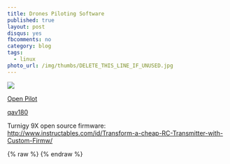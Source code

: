 ```yaml
---
title: Drones Piloting Software
published: true
layout: post
disqus: yes
fbcomments: no
category: blog
tags: 
  - linux
photo_url: /img/thumbs/DELETE_THIS_LINE_IF_UNUSED.jpg
---
```


![](/img/PICTURE_EXAMPLE.jpg)

[Open Pilot](https://www.openpilot.org/)


[qav180](http://www.getfpv.com/multi-rotor-frames/qav180-qav210-mini-fpv-quad/qav180-carbon-fiber-fpv-quadcopter.html)

Turnigy 9X open source firmware:
<http://www.instructables.com/id/Transform-a-cheap-RC-Transmitter-with-Custom-Firmw/>

{% raw  %}
{% endraw  %}
